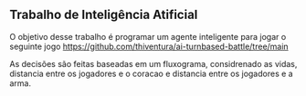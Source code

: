 ## Trabalho de Inteligência Atificial 

O objetivo desse trabalho é  programar um agente inteligente para jogar o seguinte jogo https://github.com/thiventura/ai-turnbased-battle/tree/main

As decisões são feitas baseadas em um fluxograma, considrenado as vidas, distancia entre os jogadores e o coracao e distancia entre os jogadores e a arma.


 
